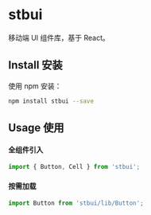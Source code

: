 # stbui

移动端 UI 组件库，基于 React。

## Install 安装

使用 npm 安装：

```bash
npm install stbui --save
```

## Usage 使用

#### 全组件引入

```js
import { Button, Cell } from 'stbui';
```

#### 按需加载

```js
import Button from 'stbui/lib/Button';
```
